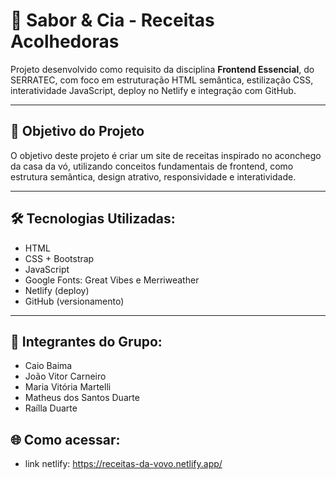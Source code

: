 # 🍰 Sabor & Cia - Receitas Acolhedoras

Projeto desenvolvido como requisito da disciplina **Frontend Essencial**, do SERRATEC, com foco em estruturação HTML semântica, estilização CSS, interatividade JavaScript, deploy no Netlify e integração com GitHub.

---

## 📌 **Objetivo do Projeto**

O objetivo deste projeto é criar um site de receitas inspirado no aconchego da casa da vó, utilizando conceitos fundamentais de frontend, como estrutura semântica, design atrativo, responsividade e interatividade.

---

## 🛠️ **Tecnologias Utilizadas:**

- HTML
- CSS + Bootstrap 
- JavaScript
- Google Fonts: Great Vibes e Merriweather
- Netlify (deploy)
- GitHub (versionamento)

---
## 👥 **Integrantes do Grupo:**
- Caio Baima  
- João Vitor Carneiro  
- Maria Vitória Martelli  
- Matheus dos Santos Duarte  
- Raílla Duarte

## 🌐 **Como acessar:**
- link netlify: https://receitas-da-vovo.netlify.app/




